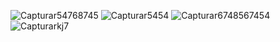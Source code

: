 ![Capturar54768745](https://github.com/danilofariaspereira/academia-/assets/143275664/c69f1923-5c17-49cd-9c2c-950ab68ff227)
![Capturar5454](https://github.com/danilofariaspereira/academia-/assets/143275664/3721ade3-0455-4157-8d5a-769a646267bd)
![Capturar6748567454](https://github.com/danilofariaspereira/academia-/assets/143275664/0dc6cd85-ba5e-4f46-87cc-5df3bd1dbfef)
![Capturarkj7](https://github.com/danilofariaspereira/academia-/assets/143275664/b44cb196-995f-4de4-8eb9-9ecb4ac9c4bb)
